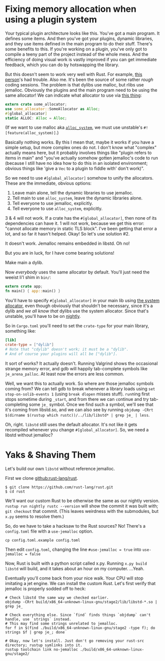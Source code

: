 # Fixing memory allocation when using a plugin system

Your typical plugin architecture looks like this. You've got a main program. It defines some items.
And then you've got your plugins, dynamic libraries, and they use items defined in the main program to do their stuff.
There's some benefits to this.
If you're working on a plugin, you've only got to compile a teeny part of the project instead of the whole mess.
And the efficiency of doing visual work is vastly improved if you can get immediate feedback,
which you can do by hotswapping the library.


But this doesn't seem to work very well with Rust.
For example, [this person](https://reddit.com/r/rust/comments/8rh5al/segfaulting_when_using_a_dynamic_library/)'s
had trouble. Also me. It's been the source of some rather *rough* coding sessions.
The problem is that dylibs use malloc, but rlibs use jemalloc.
Obviously the plugins and the main program need to be using the same allocator!
We can indicate what allocator to use via
[this thing](https://doc.rust-lang.org/1.27.0/unstable-book/language-features/global-allocator.html#global_allocator):

```rust
extern crate some_allocator;
use some_allocator::SomeAllocator as Alloc;
#[global_allocator]
static ALLOC: Alloc = Alloc;
```

(If we want to use malloc aka [`alloc_system`](https://doc.rust-lang.org/1.30.0/unstable-book/library-features/alloc-system.html), we must use unstable's `#![feature(alloc_system)]`.)

Basically nothing works.
By this I mean that, maybe it works if you have a simple setup, but more complex ones do not.
I don't know what "complex" actually means here,
but it probably involves things like "plugin refers to items in main"
and "you've actually somehow gotten jemalloc's code to run
(because I still have no idea how to do this in an isolated environment;
obvious things like 'give a `Vec` to a plugin to fiddle with' don't work)".


So we need to use `#[global_allocator]` somehow to unify the allocators.
These are the immediate, obvious options:

1. Leave main alone, tell the dynamic libraries to use jemalloc.
2. Tell main to use `alloc_system`, leave the dynamic libraries alone.
3. Tell everyone to use jemalloc, explicitly.
4. Tell everyone to use `alloc_system`, explicitly.

3 & 4 will not work.
If a crate has the `#[global_allocator]`, then none of its dependencies can have it.
1 will not work, because we get this error: "cannot allocate memory in static TLS block".
I've been getting that error a lot, and so far it hasn't helped.
Okay! So let's use solution #2.

It doesn't work. Jemalloc remains embedded in libstd. Oh no!

But you are in luck, for I have come bearing solutions!

Make main a dylib.

Now *everybody* uses the same allocator by default.
You'll just need the weeist li'l shim in `bin/`:
```rust
extern crate app;
fn main() { app::main() }
```

You'll have to specify `#[global_allocator]` in your main lib using [the system allocator](https://doc.rust-lang.org/unstable-book/library-features/alloc-system.html),
even though obviously that shouldn't be necessary, since it's a dylib and *we all know that* dylibs use the system allocator.
Since that's unstable, you'll have to be on [nightly](just_use_nightly.md).

So in `Cargo.toml` you'll need to set the `crate-type` for your main library, something like:

```toml
[lib]
crate-type = ["dylib"]
# Note that "cdylib" doesn't work; it must be a "dylib".
# And of course your plugins will all be ["dylib"].
```

It sort of works? It actually doesn't. Running Valgrind shows the occasional strange memory error, and gdb will happily tab-complete symbols like `je_arena_palloc`. At least now the errors are less common.

Well, we want this to actually work. So where are those jemalloc symbols coming from? We can tell gdb to break whenever a library loads using `set stop-on-solib-events 1` (using `break dlopen` misses stuff). `run`ning first stops sometime during `_start`, and from there we can `c`ontinue and try tab-completing some `je_` symbol. Once we find such a symbol, we'll see that it's coming from libstd.so, and we can also see by running `objdump -CRrt $(dirname $(rustup which rustc))/../lib/libstd* | grep je_ | less`.

Oh, right. `libstd` still uses the default allocator. It's not like it gets recompiled whenever you change `#[global_allocator]`. So, we need a libstd without jemalloc?

# Yaks & Shaving Them
Let's build our own `libstd` without reference jemalloc.

First we clone [github:rust-lang/rust](https://github.com/rust-lang/rust/).

```
$ git clone https://github.com/rust-lang/rust.git
$ cd rust
```

We'll want our custom Rust to be otherwise the same as our nightly version. `rustup run nightly rustc --version` will show the commit it was built with; `git checkout` that commit.
(This leaves weirdness with the submodules, but `x.py` seems to resolve them.)

So, do we have to take a hacksaw to the Rust sources? No! There's a `config.toml` file with a `use-jemalloc` option.

```
cp config.toml.example config.toml
```

Then edit `config.toml`, changing the line `#use-jemalloc = true` into `use-jemalloc = false`

Now, Rust is built with a python script called x.py. Running `x.py build libstd` will build, and it takes about an hour on my computer. ...Yeah.

Eventually you'll come back from your nice walk. Your CPU will stop imitating a jet engine. We can install the custom Rust. Let's first verify that jemalloc is properly sodded off to heck:

```
# Check libstd the same way we checked earlier.
objdump -CRrt build/x86_64-unknown-linux-gnu/stage2/lib/libstd-*.so | grep je_

# Check everything else. Since `find` finds things `objdump` can't handle, use `strings` instead.
# This may find some strings unrelated to jemalloc.
for f in $(find ./build/x86_64-unknown-linux-gnu/stage2 -type f); do strings $f | grep je_; done

# Okay, now let's install. Just don't go removing your rust-src directory; rustup symlinks into it.
rustup toolchain link no-jemalloc ./build/x86_64-unknown-linux-gnu/stage2/
```

